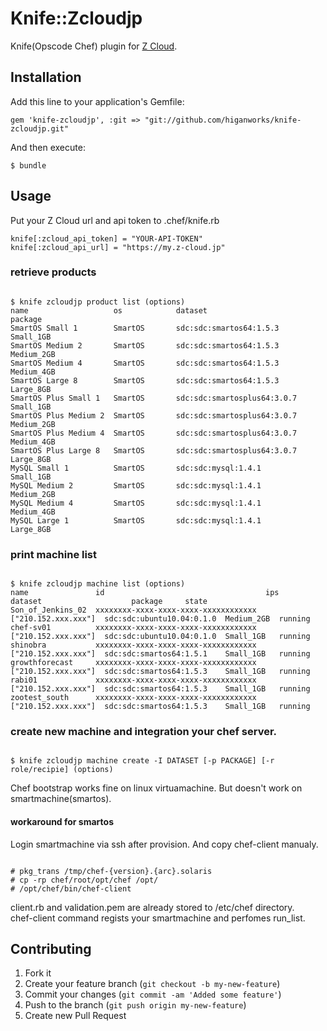 # Knife::Zcloudjp

Knife(Opscode Chef) plugin for [Z Cloud](http://z-cloud.jp).

## Installation

Add this line to your application's Gemfile:

    gem 'knife-zcloudjp', :git => "git://github.com/higanworks/knife-zcloudjp.git"

And then execute:

    $ bundle

## Usage

Put your Z Cloud url and api token to .chef/knife.rb


    knife[:zcloud_api_token] = "YOUR-API-TOKEN"
    knife[:zcloud_api_url] = "https://my.z-cloud.jp"

### retrieve products

<pre><code>
$ knife zcloudjp product list (options)
name                   os            dataset                      package
SmartOS Small 1        SmartOS       sdc:sdc:smartos64:1.5.3      Small_1GB
SmartOS Medium 2       SmartOS       sdc:sdc:smartos64:1.5.3      Medium_2GB
SmartOS Medium 4       SmartOS       sdc:sdc:smartos64:1.5.3      Medium_4GB
SmartOS Large 8        SmartOS       sdc:sdc:smartos64:1.5.3      Large_8GB
SmartOS Plus Small 1   SmartOS       sdc:sdc:smartosplus64:3.0.7  Small_1GB
SmartOS Plus Medium 2  SmartOS       sdc:sdc:smartosplus64:3.0.7  Medium_2GB
SmartOS Plus Medium 4  SmartOS       sdc:sdc:smartosplus64:3.0.7  Medium_4GB
SmartOS Plus Large 8   SmartOS       sdc:sdc:smartosplus64:3.0.7  Large_8GB
MySQL Small 1          SmartOS       sdc:sdc:mysql:1.4.1          Small_1GB
MySQL Medium 2         SmartOS       sdc:sdc:mysql:1.4.1          Medium_2GB
MySQL Medium 4         SmartOS       sdc:sdc:mysql:1.4.1          Medium_4GB
MySQL Large 1          SmartOS       sdc:sdc:mysql:1.4.1          Large_8GB
</code></pre>

### print machine list

<pre><code>
$ knife zcloudjp machine list (options)
name               id                                    ips                  dataset                    package     state
Son_of_Jenkins_02  xxxxxxxx-xxxx-xxxx-xxxx-xxxxxxxxxxxx  ["210.152.xxx.xxx"]  sdc:sdc:ubuntu10.04:0.1.0  Medium_2GB  running
chef-sv01          xxxxxxxx-xxxx-xxxx-xxxx-xxxxxxxxxxxx  ["210.152.xxx.xxx"]  sdc:sdc:ubuntu10.04:0.1.0  Small_1GB   running
shinobra           xxxxxxxx-xxxx-xxxx-xxxx-xxxxxxxxxxxx  ["210.152.xxx.xxx"]  sdc:sdc:smartos64:1.5.1    Small_1GB   running
growthforecast     xxxxxxxx-xxxx-xxxx-xxxx-xxxxxxxxxxxx  ["210.152.xxx.xxx"]  sdc:sdc:smartos64:1.5.3    Small_1GB   running
rabi01             xxxxxxxx-xxxx-xxxx-xxxx-xxxxxxxxxxxx  ["210.152.xxx.xxx"]  sdc:sdc:smartos64:1.5.3    Small_1GB   running
zootest_south      xxxxxxxx-xxxx-xxxx-xxxx-xxxxxxxxxxxx  ["210.152.xxx.xxx"]  sdc:sdc:smartos64:1.5.3    Small_1GB   running
</code></pre>


### create new machine and integration your chef server.

<pre><code>
$ knife zcloudjp machine create -I DATASET [-p PACKAGE] [-r role/recipie] (options)
</code></pre>

Chef bootstrap works fine on linux virtuamachine. But doesn't work on smartmachine(smartos).

#### workaround for smartos

Login smartmachine via ssh after provision. And copy chef-client manualy.

<pre><code>
# pkg_trans /tmp/chef-{version}.{arc}.solaris
# cp -rp chef/root/opt/chef /opt/
# /opt/chef/bin/chef-client
</code></pre>

client.rb and validation.pem are already stored to /etc/chef directory.  
chef-client command regists your smartmachine and perfomes run_list.


## Contributing

1. Fork it
2. Create your feature branch (`git checkout -b my-new-feature`)
3. Commit your changes (`git commit -am 'Added some feature'`)
4. Push to the branch (`git push origin my-new-feature`)
5. Create new Pull Request
